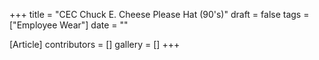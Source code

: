 +++
title = "CEC Chuck E. Cheese Please Hat (90's)"
draft = false
tags = ["Employee Wear"]
date = ""

[Article]
contributors = []
gallery = []
+++